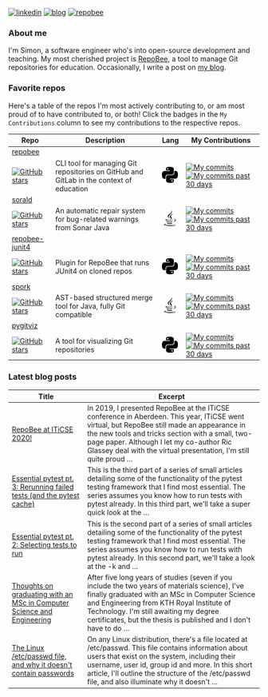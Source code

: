 
[![linkedin](https://img.shields.io/badge/-linkedin-blue?style=for-the-badge)](https://www.linkedin.com/in/simon-lars%C3%A9n-b665b3102/)
[![blog](https://img.shields.io/badge/-blog-lightgrey?style=for-the-badge)](https://slar.se)
[![repobee](https://img.shields.io/badge/-repobee-blue?style=for-the-badge)](https://repobee.org)

### About me
I'm Simon, a software engineer who's into open-source development and teaching.
My most cherished project is [RepoBee](https://repobee.org), a tool to manage
Git repositories for education. Occasionally, I write a post on [my
blog](https://slar.se).

### Favorite repos
Here's a table of the repos I'm most actively contributing to, or am most proud
of to have contributed to, or both! Click the badges in the `My Contributions`
column to see my contributions to the respective repos.

| Repo                                                                                                                                                                               | Description                                                                             | Lang                                                                       | My Contributions                                                                                                                                                                                                                                                                                                |
|------------------------------------------------------------------------------------------------------------------------------------------------------------------------------------|-----------------------------------------------------------------------------------------|----------------------------------------------------------------------------|-----------------------------------------------------------------------------------------------------------------------------------------------------------------------------------------------------------------------------------------------------------------------------------------------------------------|
| [repobee](https://github.com/repobee/repobee)
[![GitHub stars](https://img.shields.io/badge/%E2%AD%90-18-blue)](https://github.com/repobee/repobee/stargazers)                     | CLI tool for managing Git repositories on GitHub and GitLab in the context of education | <img src="lang_images/python.svg" alt="Python" title="Python" width=32px/> | [![My commits](https://img.shields.io/badge/%23commits-551-blue)](https://github.com/repobee/repobee/commits?author=slarse) [![My commits past 30 days](https://img.shields.io/badge/%23commits%20(30%20days)-7-blue)](https://github.com/repobee/repobee/commits?author=slarse&since=2020-09-15)               |
| [sorald](https://github.com/SpoonLabs/sorald)
[![GitHub stars](https://img.shields.io/badge/%E2%AD%90-18-blue)](https://github.com/SpoonLabs/sorald/stargazers)                    | An automatic repair system for bug-related warnings from Sonar Java                     | <img src="lang_images/java.svg" alt="Java" title="Java" width=32px/>       | [![My commits](https://img.shields.io/badge/%23commits-2-blue)](https://github.com/SpoonLabs/sorald/commits?author=slarse) [![My commits past 30 days](https://img.shields.io/badge/%23commits%20(30%20days)-2-blue)](https://github.com/SpoonLabs/sorald/commits?author=slarse&since=2020-09-15)               |
| [repobee-junit4](https://github.com/repobee/repobee-junit4)
[![GitHub stars](https://img.shields.io/badge/%E2%AD%90-8-blue)](https://github.com/repobee/repobee-junit4/stargazers) | Plugin for RepoBee that runs JUnit4 on cloned repos                                     | <img src="lang_images/python.svg" alt="Python" title="Python" width=32px/> | [![My commits](https://img.shields.io/badge/%23commits-119-blue)](https://github.com/repobee/repobee-junit4/commits?author=slarse) [![My commits past 30 days](https://img.shields.io/badge/%23commits%20(30%20days)-0-blue)](https://github.com/repobee/repobee-junit4/commits?author=slarse&since=2020-09-15) |
| [spork](https://github.com/KTH/spork)
[![GitHub stars](https://img.shields.io/badge/%E2%AD%90-4-blue)](https://github.com/KTH/spork/stargazers)                                    | AST-based structured merge tool for Java, fully Git compatible                          | <img src="lang_images/java.svg" alt="Java" title="Java" width=32px/>       | [![My commits](https://img.shields.io/badge/%23commits-273-blue)](https://github.com/KTH/spork/commits?author=slarse) [![My commits past 30 days](https://img.shields.io/badge/%23commits%20(30%20days)-6-blue)](https://github.com/KTH/spork/commits?author=slarse&since=2020-09-15)                           |
| [pygitviz](https://github.com/slarse/pygitviz)
[![GitHub stars](https://img.shields.io/badge/%E2%AD%90-1-blue)](https://github.com/slarse/pygitviz/stargazers)                     | A tool for visualizing Git repositories                                                 | <img src="lang_images/python.svg" alt="Python" title="Python" width=32px/> | [![My commits](https://img.shields.io/badge/%23commits-22-blue)](https://github.com/slarse/pygitviz/commits?author=slarse) [![My commits past 30 days](https://img.shields.io/badge/%23commits%20(30%20days)-0-blue)](https://github.com/slarse/pygitviz/commits?author=slarse&since=2020-09-15)                |

### Latest blog posts
| Title                                                                                                                                                                 | Excerpt                                                                                                                                                                                                                                                                                                       |
|-----------------------------------------------------------------------------------------------------------------------------------------------------------------------|---------------------------------------------------------------------------------------------------------------------------------------------------------------------------------------------------------------------------------------------------------------------------------------------------------------|
| [RepoBee at ITiCSE 2020!](https://slar.se/repobee-at-iticse-2020.html)                                                                                                | In 2019, I presented RepoBee at the ITiCSE conference in Aberdeen. This year, ITiCSE went virtual, but RepoBee still made an appearance in the new tools and tricks section with a small, two-page paper. Although I let my co-author Ric Glassey deal with the virtual presentation, I'm still quite proud … |
| [Essential pytest pt. 3: Rerunning failed tests (and the pytest cache)](https://slar.se/essential-pytest-3.html)                                                      | This is the third part of a series of small articles detailing some of the functionality of the pytest testing framework that I find most essential. The series assumes you know how to run tests with pytest already. In this third part, we'll take a super quick look at the …                             |
| [Essential pytest pt. 2: Selecting tests to run](https://slar.se/essential-pytest-2.html)                                                                             | This is the second part of a series of small articles detailing some of the functionality of the pytest testing framework that I find most essential. The series assumes you know how to run tests with pytest already. In this second part, we'll take a look at the -k and …                                |
| [Thoughts on graduating with an MSc in Computer Science and Engineering](https://slar.se/thoughts-on-graduating-with-an-msc-in-computer-science-and-engineering.html) | After five long years of studies (seven if you include the two years of materials science), I've finally graduated with an MSc in Computer Science and Engineering from KTH Royal Institute of Technology. I'm still awaiting my degree certificates, but the thesis is published and I don't have to do …    |
| [The Linux /etc/passwd file, and why it doesn't contain passwords](https://slar.se/etc-passwd.html)                                                                   | On any Linux distribution, there's a file located at /etc/passwd. This file contains information about users that exist on the system, including their username, user id, group id and more. In this short article, I'll outline the structure of the /etc/passwd file, and also illuminate why it doesn't …  |